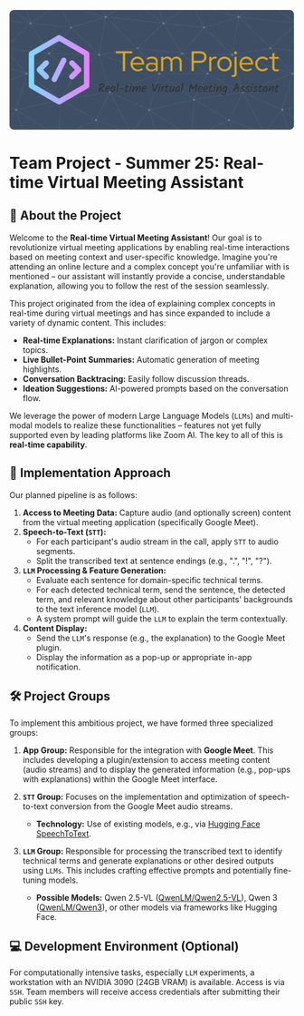 ![Header](./header.png)
# Team Project - Summer 25: Real-time Virtual Meeting Assistant

## 🌟 About the Project

Welcome to the **Real-time Virtual Meeting Assistant**! Our goal is to revolutionize virtual meeting applications by enabling real-time interactions based on meeting context and user-specific knowledge. Imagine you're attending an online lecture and a complex concept you're unfamiliar with is mentioned – our assistant will instantly provide a concise, understandable explanation, allowing you to follow the rest of the session seamlessly.

This project originated from the idea of explaining complex concepts in real-time during virtual meetings and has since expanded to include a variety of dynamic content. This includes:

* **Real-time Explanations:** Instant clarification of jargon or complex topics.
* **Live Bullet-Point Summaries:** Automatic generation of meeting highlights.
* **Conversation Backtracing:** Easily follow discussion threads.
* **Ideation Suggestions:** AI-powered prompts based on the conversation flow.

We leverage the power of modern Large Language Models (`LLMs`) and multi-modal models to realize these functionalities – features not yet fully supported even by leading platforms like Zoom AI. The key to all of this is **real-time capability**.

## 🚀 Implementation Approach

Our planned pipeline is as follows:

1.  **Access to Meeting Data:** Capture audio (and optionally screen) content from the virtual meeting application (specifically Google Meet).
2.  **Speech-to-Text (`STT`):**
    * For each participant's audio stream in the call, apply `STT` to audio segments.
    * Split the transcribed text at sentence endings (e.g., ".", "!", "?").
3.  **`LLM` Processing & Feature Generation:**
    * Evaluate each sentence for domain-specific technical terms.
    * For each detected technical term, send the sentence, the detected term, and relevant knowledge about other participants' backgrounds to the text inference model (`LLM`).
    * A system prompt will guide the `LLM` to explain the term contextually.
4.  **Content Display:**
    * Send the `LLM`'s response (e.g., the explanation) to the Google Meet plugin.
    * Display the information as a pop-up or appropriate in-app notification.

## 🛠️ Project Groups

To implement this ambitious project, we have formed three specialized groups:

1.  **App Group:** Responsible for the integration with **Google Meet**. This includes developing a plugin/extension to access meeting content (audio streams) and to display the generated information (e.g., pop-ups with explanations) within the Google Meet interface.

2.  **`STT` Group:** Focuses on the implementation and optimization of speech-to-text conversion from the Google Meet audio streams.
    * **Technology:** Use of existing models, e.g., via [Hugging Face SpeechToText](https://huggingface.co/docs/transformers/en/model_doc/speech_to_text).

3.  **`LLM` Group:** Responsible for processing the transcribed text to identify technical terms and generate explanations or other desired outputs using `LLMs`. This includes crafting effective prompts and potentially fine-tuning models.
    * **Possible Models:** Qwen 2.5-VL ([QwenLM/Qwen2.5-VL](https://github.com/QwenLM/Qwen2.5-VL)), Qwen 3 ([QwenLM/Qwen3](https://github.com/QwenLM/Qwen3)), or other models via frameworks like Hugging Face.

## 💻 Development Environment (Optional)

For computationally intensive tasks, especially `LLM` experiments, a workstation with an NVIDIA 3090 (24GB VRAM) is available. Access is via `SSH`. Team members will receive access credentials after submitting their public `SSH` key.
